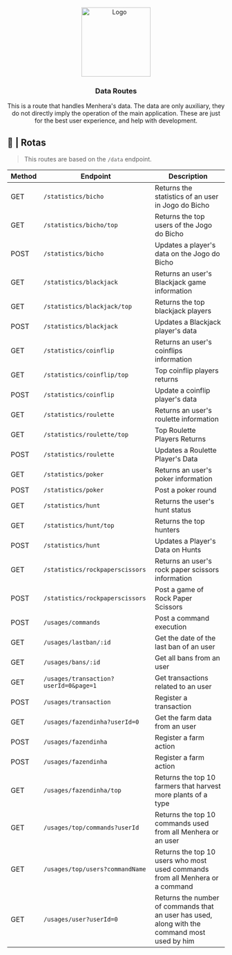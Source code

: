 <br />
<p align="center">
  <a href="https://github.com/ySnoopyDogy/Menhera-Tools">
    <img src="https://i.imgur.com/jjgBki0.png" alt="Logo" width="160" height="160">
  </a>

  <h3 align="center"> Data Routes </h3>

  <p align="center">
    This is a route that handles Menhera's data. The data are only auxiliary, they do not directly imply the operation of the main application. These are just for the best user experience, and help with development.
    <br />
  </p>
</p>

## 🔀 | Rotas

> This routes are based on the `/data` endpoint.

| Method | Endpoint                              | Description                                                                                   |
| ------ | ------------------------------------- | --------------------------------------------------------------------------------------------- |
| GET    | `/statistics/bicho`                   | Returns the statistics of an user in Jogo do Bicho                                            |
| GET    | `/statistics/bicho/top`               | Returns the top users of the Jogo do Bicho                                                    |
| POST   | `/statistics/bicho`                   | Updates a player's data on the Jogo do Bicho                                                  |
| GET    | `/statistics/blackjack`               | Returns an user's Blackjack game information                                                  |
| GET    | `/statistics/blackjack/top`           | Returns the top blackjack players                                                             |
| POST   | `/statistics/blackjack`               | Updates a Blackjack player's data                                                             |
| GET    | `/statistics/coinflip`                | Returns an user's coinflips information                                                       |
| GET    | `/statistics/coinflip/top`            | Top coinflip players returns                                                                  |
| POST   | `/statistics/coinflip`                | Update a coinflip player's data                                                               |
| GET    | `/statistics/roulette`                | Returns an user's roulette information                                                        |
| GET    | `/statistics/roulette/top`            | Top Roulette Players Returns                                                                  |
| POST   | `/statistics/roulette`                | Updates a Roulette Player's Data                                                              |
| GET    | `/statistics/poker`                   | Returns an user's poker information                                                           |
| POST   | `/statistics/poker`                   | Post a poker round                                                                            |
| GET    | `/statistics/hunt`                    | Returns the user's hunt status                                                                |
| GET    | `/statistics/hunt/top`                | Returns the top hunters                                                                       |
| POST   | `/statistics/hunt`                    | Updates a Player's Data on Hunts                                                              |
| GET    | `/statistics/rockpaperscissors`       | Returns an user's rock paper scissors information                                             |
| POST   | `/statistics/rockpaperscissors`       | Post a game of Rock Paper Scissors                                                            |
| POST   | `/usages/commands`                    | Post a command execution                                                                      |
| GET    | `/usages/lastban/:id`                 | Get the date of the last ban of an user                                                       |
| GET    | `/usages/bans/:id`                    | Get all bans from an user                                                                     |
| GET    | `/usages/transaction?userId=0&page=1` | Get transactions related to an user                                                           |
| POST   | `/usages/transaction`                 | Register a transaction                                                                        |
| GET    | `/usages/fazendinha?userId=0`         | Get the farm data from an user                                                                |
| POST   | `/usages/fazendinha`                  | Register a farm action                                                                        |
| POST   | `/usages/fazendinha`                  | Register a farm action                                                                        |
| GET    | `/usages/fazendinha/top`              | Returns the top 10 farmers that harvest more plants of a type                                 |
| GET    | `/usages/top/commands?userId`         | Returns the top 10 commands used from all Menhera or an user                                  |
| GET    | `/usages/top/users?commandName`       | Returns the top 10 users who most used commands from all Menhera or a command                 |
| GET    | `/usages/user?userId=0`               | Returns the number of commands that an user has used, along with the command most used by him |

